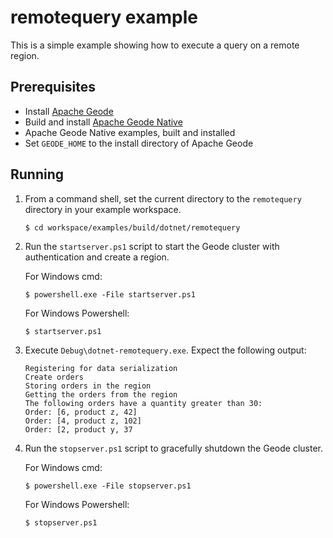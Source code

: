 # remotequery example
This is a simple example showing how to execute a query on a remote region.

## Prerequisites
* Install [Apache Geode](https://geode.apache.org)
* Build and install [Apache Geode Native](https://github.com/apache/geode-native)
* Apache Geode Native examples, built and installed
* Set `GEODE_HOME` to the install directory of Apache Geode

## Running
1. From a command shell, set the current directory to the `remotequery` directory in your example workspace.

    ```console
    $ cd workspace/examples/build/dotnet/remotequery
    ```

1. Run the `startserver.ps1` script to start the Geode cluster with authentication and create a region.

   For Windows cmd:

    ```console
    $ powershell.exe -File startserver.ps1
    ```

   For Windows Powershell:

    ```console
    $ startserver.ps1
    ```

1. Execute `Debug\dotnet-remotequery.exe`. Expect the following output:

    ```console
    Registering for data serialization
    Create orders
    Storing orders in the region
    Getting the orders from the region
    The following orders have a quantity greater than 30:
    Order: [6, product z, 42]
    Order: [4, product z, 102]
    Order: [2, product y, 37
    ```

1. Run the `stopserver.ps1` script to gracefully shutdown the Geode cluster.

   For Windows cmd:

    ```console
    $ powershell.exe -File stopserver.ps1
    ```

   For Windows Powershell:

    ```console
    $ stopserver.ps1
    ```
